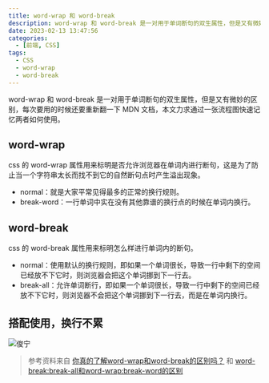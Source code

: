 ```yaml
---
title: word-wrap 和 word-break
description: word-wrap 和 word-break 是一对用于单词断句的双生属性，但是又有微妙的区别，每次要用的时候还要重新翻一下 MDN 文档，本文力求通过一张流程图快速记忆两者如何使用。
date: 2023-02-13 13:47:56
categories:
  - [前端, CSS]
tags:
  - CSS
  - word-wrap
  - word-break
---
```


word-wrap 和 word-break 是一对用于单词断句的双生属性，但是又有微妙的区别，每次要用的时候还要重新翻一下 MDN 文档，本文力求通过一张流程图快速记忆两者如何使用。

## word-wrap

css 的 word-wrap 属性用来标明是否允许浏览器在单词内进行断句，这是为了防止当一个字符串太长而找不到它的自然断句点时产生溢出现象。

- normal：就是大家平常见得最多的正常的换行规则。
- break-word：一行单词中实在没有其他靠谱的换行点的时候在单词内换行。

## word-break

css 的 word-break 属性用来标明怎么样进行单词内的断句。

- normal：使用默认的换行规则，即如果一个单词很长，导致一行中剩下的空间已经放不下它时，则浏览器会把这个单词挪到下一行去。
- break-all：允许单词断行，即如果一个单词很长，导致一行中剩下的空间已经放不下它时，则浏览器不会把这个单词挪到下一行去，而是在单词内换行。

## 搭配使用，换行不累

![俊宁](https://picbed.qunarzz.com/3d7e329ab089d28c7bde5be75573f1d3.png)

> 参考资料来自 [你真的了解word-wrap和word-break的区别吗？](https://www.cnblogs.com/2050/archive/2012/08/10/2632256.html) 和 [word-break:break-all和word-wrap:break-word的区别](https://www.zhangxinxu.com/wordpress/2015/11/diff-word-break-break-all-word-wrap-break-word/)
